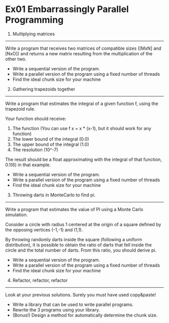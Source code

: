 Ex01 Embarrassingly Parallel Programming
========================================

1. Multiplying matrices
--------------------------------

Write a program that receives two matrices of compatible sizes ([MxN] and [NxO]) and returns a new matrix resulting from the multiplication of the other two.  

- Write a sequential version of the program.
- Write a parallel version of the program using a fixed number of threads
- Find the ideal chunk size for your machine


2. Gathering trapezoids together
--------------------------------

Write a program that estimates the integral of a given function f, using the trapezoid rule.

Your function should receive:

1. The function (You can use f x = x * (x-1), but it should work for any function)
2. The lower bound of the integral (0.0)
3. The upper bound of the integral (1.0)
4. The resolution  (10^-7)

The result should be a float approximating with the integral of that function, 0.1(6) in that example.

- Write a sequential version of the program.
- Write a parallel version of the program using a fixed number of threads
- Find the ideal chunk size for your machine


3. Throwing darts in MonteCarlo to find pi.
-------------------------------------------

Write a program that estimates the value of PI using a Monte Carlo simulation.

Consider a circle with radius 1 centered at the origin of a square defined by the opposing vertices (-1,-1) and (1,1).

By throwing randomly darts inside the square (following a uniform distribution), it is possible to obtain the ratio of darts that fell inside the circle and the total number of darts. From this ratio, you should derive pi.

- Write a sequential version of the program.
- Write a parallel version of the program using a fixed number of threads
- Find the ideal chunk size for your machine


4. Refactor, refactor, refactor
-------------------------------

Look at your previous solutions. Surely you must have used copy&paste!

- Write a library that can be used to write parallel programs.
- Rewrite the 3 programs using your library.
- (Bonus!) Design a method for automatically determine the chunk size.
